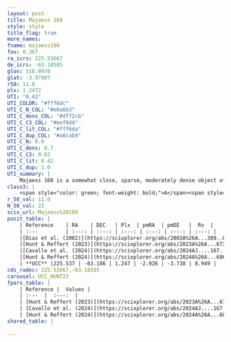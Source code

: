 ```yaml
---
layout: post
title: Majaess 160
style: style
title_flag: true
more_names: 
fname: majaess160
fov: 0.367
ra_icrs: 225.53667
de_icrs: -63.18585
glon: 316.9978
glat: -3.97907
r50: 11.0
plx: 1.2472
UTI: "0.43"
UTI_COLOR: "#fff8dc"
UTI_C_N_COL: "#e0a6b3"
UTI_C_dens_COL: "#dff2cb"
UTI_C_C3_COL: "#eef8d4"
UTI_C_lit_COL: "#fff6da"
UTI_C_dup_COL: "#a6cab9"
UTI_C_N: 0.0
UTI_C_dens: 0.7
UTI_C_C3: 0.62
UTI_C_lit: 0.42
UTI_C_dup: 1.0
UTI_summary: |
    Majaess 160 is a somewhat close, sparse, moderately dense object of intermediate C3 quality. It is poorly studied in the literature.<br><br><span style="color: #99180f; font-weight: bold;">Warning: </span>contains less than 25 stars with <i>P>0.5</i> estimated.
class3: |
    <span style="color: green; font-weight: bold;">A</span><span style="color: red; font-weight: bold;">C</span>
r_50_val: 11.0
N_50_val: 23
scix_url: Majaess%20160
posit_table: |
    | Reference    | RA    | DEC   | Plx  | pmRA  | pmDE   |  Rv  |
    | :---         | :---: | :---: | :---: | :---: | :---: | :---: |
    |[Dias et al. (2002)](https://scixplorer.org/abs/2002A%26A...389..871D) | 225.858 | -63.388 | -- | -10.23 | -4.45 | -- |
    |[Hunt & Reffert (2023)](https://scixplorer.org/abs/2023A%26A...673A.114H) | 225.805 | -63.386 | 1.264 | -2.857 | -3.73 | 5.012 |
    |[Cavallo et al. (2024)](https://scixplorer.org/abs/2024AJ....167...12C) | 225.345 | -63.182 | 1.274 | -- | -- | -- |
    |[Hunt & Reffert (2024)](https://scixplorer.org/abs/2024A%26A...686A..42H) | 225.805 | -63.386 | 1.264 | -2.857 | -3.73 | 5.012 |
    | **UCC** |225.537 | -63.186 | 1.247 | -2.926 | -3.738 | 8.949 | 
cds_radec: 225.53667,-63.18585
carousel: UCC_HUNT23
fpars_table: |
    | Reference |  Values |
    | :---  |  :---:  |
    | [Hunt & Reffert (2023)](https://scixplorer.org/abs/2023A%26A...673A.114H) | `AV50=1.973, diffAV50=2.311, MOD50=9.414, logAge50=7.16` |
    | [Cavallo et al. (2024)](https://scixplorer.org/abs/2024AJ....167...12C) | `AV50=1.83, dMod50=10.55, logAge50=6.98, [Fe/H]50=-0.14` |
    | [Hunt & Reffert (2024)](https://scixplorer.org/abs/2024A%26A...686A..42H) | `MassJ=74.4273` |
shared_table: |
    
---
```

